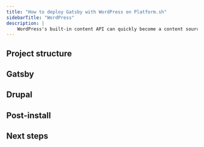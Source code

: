 ```yaml
---
title: "How to deploy Gatsby with WordPress on Platform.sh"
sidebarTitle: "WordPress"
description: |
    WordPress's built-in content API can quickly become a content source for Gatsby with `gatsby-source-wordpress`.
---
```


## Project structure

## Gatsby

## Drupal

## Post-install

## Next steps